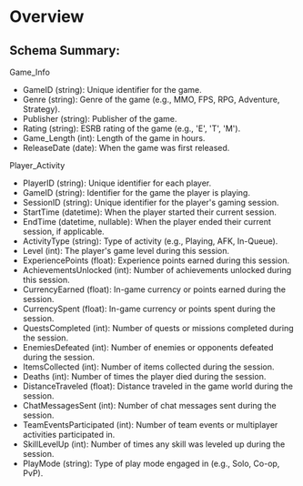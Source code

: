 # Overview 


## Schema Summary:

Game_Info
* GameID (string): Unique identifier for the game.
* Genre (string): Genre of the game (e.g., MMO, FPS, RPG, Adventure, Strategy).
* Publisher (string): Publisher of the game.
* Rating (string): ESRB rating of the game (e.g., 'E', 'T', 'M').
* Game_Length (int): Length of the game in hours.
* ReleaseDate (date): When the game was first released.


Player_Activity
* PlayerID (string): Unique identifier for each player.
* GameID (string): Identifier for the game the player is playing.
* SessionID (string): Unique identifier for the player's gaming session.
* StartTime (datetime): When the player started their current session.
* EndTime (datetime, nullable): When the player ended their current session, if applicable.
* ActivityType (string): Type of activity (e.g., Playing, AFK, In-Queue).
* Level (int): The player's game level during this session.
* ExperiencePoints (float): Experience points earned during this session.
* AchievementsUnlocked (int): Number of achievements unlocked during this session.
* CurrencyEarned (float): In-game currency or points earned during the session.
* CurrencySpent (float): In-game currency or points spent during the session.
* QuestsCompleted (int): Number of quests or missions completed during the session.
* EnemiesDefeated (int): Number of enemies or opponents defeated during the session.
* ItemsCollected (int): Number of items collected during the session.
* Deaths (int): Number of times the player died during the session.
* DistanceTraveled (float): Distance traveled in the game world during the session.
* ChatMessagesSent (int): Number of chat messages sent during the session.
* TeamEventsParticipated (int): Number of team events or multiplayer activities participated in.
* SkillLevelUp (int): Number of times any skill was leveled up during the session.
* PlayMode (string): Type of play mode engaged in (e.g., Solo, Co-op, PvP).
